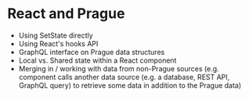 # React and Prague

* Using SetState directly
* Using React's hooks API
* GraphQL interface on Prague data structures
* Local vs. Shared state within a React component
* Merging in / working with data from non-Prague sources (e.g. component calls another data source (e.g. a database,
  REST API, GraphQL query) to retrieve some data in addition to the Prague data)
